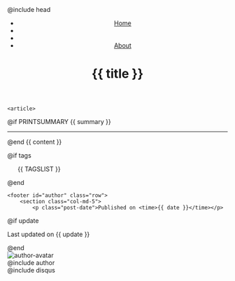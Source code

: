 ---
---
<!DOCTYPE html>
<html>
<head>
@include head
<title>{{ title }} - {{ SITE_NAME }}</title>
</head>

<main class="container">
	<header>
	<nav>
		<ul class="nav nav-pills pull-right">
			<li class="active"><a href="index.html">Home</a></li>
			<li><a href="{{ POST_PREV }}" title="Newer"><i class="fa fa-long-arrow-left fa-2x"></i></a></li>
			<li><a href="{{ POST_NEXT }}" title="Older"><i class="fa fa-long-arrow-right fa-2x"></i></a></li>
			<li><a href="#author">About</a></li>
		</ul>
	</nav>
	<h1>{{ title }}</h1>
	</header>

	<article>
@if PRINTSUMMARY
		{{ summary }}
		<hr class="summary" />
@end
		{{ content }}
	</article>

@if tags
	<aside>
		<ul class="tags">
			{{ TAGSLIST }}
		</ul>
	</aside> 
@end

	<footer id="author" class="row">
		<section class="col-md-5">
			<p class="post-date">Published on <time>{{ date }}</time></p>
@if update
			<p class="post-date">Last updated on <time>{{ update }}</time></p>
@end
		</section>
		<section class="col-md-2">
			<img alt="author-avatar" class="author-avatar pull-right" src="http://www.gravatar.com/avatar/{{ AUTHOR_EMAIL_HASH }}" />
		</section>
		<section class="col-md-5">
@include author
		</section>
	</footer>
@include disqus
</main>

</html>

